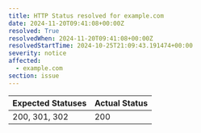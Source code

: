 ```yaml
---
title: HTTP Status resolved for example.com
date: 2024-11-20T09:41:08+00:00Z
resolved: True
resolvedWhen: 2024-11-20T09:41:08+00:00Z
resolvedStartTime: 2024-10-25T21:09:43.191474+00:00
severity: notice
affected:
  - example.com
section: issue
---
```


| Expected Statuses | Actual Status  |
|-------------------|----------------|
| 200, 301, 302 | 200 |
